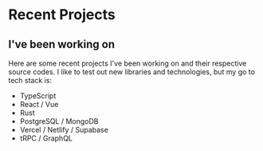 # Recent Projects 
## I've been working on
Here are some recent projects I've been working on and their respective source codes. I like to test out new libraries and technologies, but my go to tech stack is:

- TypeScript
- React / Vue
- Rust
- PostgreSQL / MongoDB
- Vercel / Netlify / Supabase
- tRPC / GraphQL 

